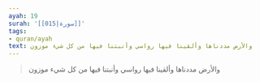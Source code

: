 ```yaml
---
ayah: 19
surah: '[[015|سورة]]'
tags:
- quran/ayah
text: والأرض مددناها وألقينا فيها رواسي وأنبتنا فيها من كل شيء موزون
---
```

> والأرض مددناها وألقينا فيها رواسي وأنبتنا فيها من كل شيء موزون
